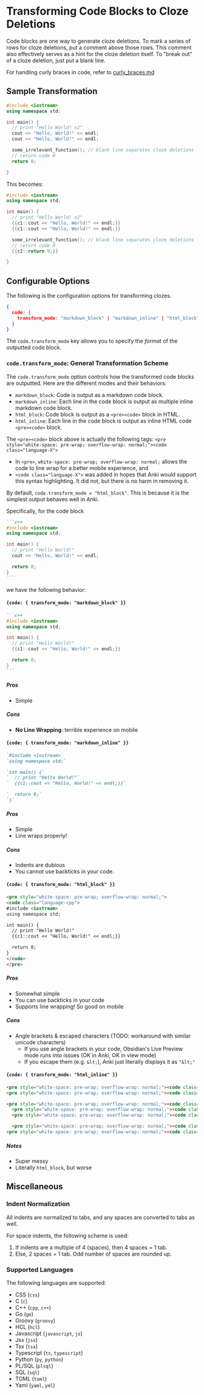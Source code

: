 # Transforming Code Blocks to Cloze Deletions

Code blocks are one way to generate cloze deletions. To mark a series of rows for cloze deletions, put a comment above those rows. This comment also effectively serves as a hint for the cloze deletion itself. To "break out" of a cloze deletion, just put a blank line.

For handling curly braces in code, refer to [curly_braces.md](./curly_braces.md)

## Sample Transformation

```c++
#include <iostream>
using namespace std;

int main() {
  // print "Hello World! x2"
  cout << "Hello, World!" << endl;
  cout << "Hello, World!" << endl;

  some_irrelevant_function(); // blank line separates cloze deletions
  // return code 0
  return 0;

}
```

This becomes:

```c++
#include <iostream>
using namespace std;

int main() {
  // print "Hello World! x2"
  {{c1::cout << "Hello, World!" << endl;}}
  {{c1::cout << "Hello, World!" << endl;}}

  some_irrelevant_function(); // blank line separates cloze deletions
  // return code 0
  {{c2::return 0;}}

}
```

## Configurable Options

The following is the configuration options for transforming clozes.

```json
{
  code: {
    transform_mode: "markdown_block" | "markdown_inline" | "html_block" | "html_inline" ;
  }
}
```

The `code.transform_mode` key allows you to specify the _format_ of the outputted code block.

### `code.transform_mode`: General Transformation Scheme

The `code.transform_mode` option controls how the transformed code blocks are outputted. Here are the different modes and their behaviors:

- `markdown_block`: Code is output as a markdown code block.
- `markdown_inline`: Each line in the code block is output as multiple inline markdown code block.
- `html_block`: Code block is output as a `<pre><code>` block in HTML.
- `html_inline`: Each line in the code block is output as inline HTML code `<pre><code>` block.

The `<pre><code>` block above is actually the following tags: `<pre style="white-space: pre-wrap; overflow-wrap: normal;"><code class="language-X">`

- In `<pre>`, `white-space: pre-wrap; overflow-wrap: normal;` allows the code to line wrap for a better mobile experience, and
- `<code class="language-X">` was added in hopes that Anki would support this syntax highlighting. It did not, but there is no harm in removing it.

By default, `code.transform_mode = "html_block"`. This is because it is the simplest output behaves well in Anki.

Specifically, for the code block

````markdown
```c++
#include <iostream>
using namespace std;

int main() {
  // print "Hello World!"
  cout << "Hello, World!" << endl;

  return 0;
}
```
````

we have the following behavior:

#### `{code: { transform_mode: "markdown_block" }}`

````markdown
```c++
#include <iostream>
using namespace std;

int main() {
  // print "Hello World!"
  {{c1::cout << "Hello, World!" << endl;}}

  return 0;
}
```
````

##### Pros

- Simple

##### Cons

- **No Line Wrapping**: terrible experience on mobile

#### `{code: { transform_mode: "markdown_inline" }}`

```markdown
`#include <iostream>`
`using namespace std;`

`int main() {`
`  // print "Hello World!"`
`  {{c1::cout << "Hello, World!" << endl;}}`

`  return 0;`
`}`
```

##### Pros

- Simple
- Line wraps properly!

##### Cons

- Indents are dubious
- You cannot use backticks in your code.

#### `{code: { transform_mode: "html_block" }}`

```markdown
<pre style="white-space: pre-wrap; overflow-wrap: normal;">
<code class="language-cpp">
#include <iostream>
using namespace std;

int main() {
  // print "Hello World!"
  {{c1::cout << "Hello, World!" << endl;}}

  return 0;
}
</code>
</pre>
```

##### Pros

- Somewhat simple
- You can use backticks in your code
- Supports line wrapping! So good on mobile

##### Cons

- Angle brackets & escaped characters (TODO: workaround with similar unicode characters)
  - If you use angle brackets in your code, Obsidian's Live Preview mode runs into issues (OK in Anki, OK in view mode)
  - If you escape them (e.g. `&lt;`), Anki just literally displays it as `"&lt;"`

#### `{code: { transform_mode: "html_inline" }}`

```markdown
<pre style="white-space: pre-wrap; overflow-wrap: normal;"><code class="language-cpp">#include <iostream></code></pre>
<pre style="white-space: pre-wrap; overflow-wrap: normal;"><code class="language-cpp">using namespace std;</code></pre>

<pre style="white-space: pre-wrap; overflow-wrap: normal;"><code class="language-cpp">int main() {</code></pre>
  <pre style="white-space: pre-wrap; overflow-wrap: normal;"><code class="language-cpp">// print "Hello World!"</code></pre>
  <pre style="white-space: pre-wrap; overflow-wrap: normal;"><code class="language-cpp">{{c1::cout << "Hello, World!" << endl;}}</code></pre>

  <pre style="white-space: pre-wrap; overflow-wrap: normal;"><code class="language-cpp">return 0;</code></pre>
<pre style="white-space: pre-wrap; overflow-wrap: normal;"><code class="language-cpp">}</code></pre>
```

##### Notes

- Super messy
- Literally `html_block`, but worse

## Miscellaneous

### Indent Normalization

All indents are normalized to tabs, and any spaces are converted to tabs as well.

For space indents, the following scheme is used:

1. If indents are a multiple of 4 (spaces), then 4 spaces = 1 tab.
2. Else, 2 spaces = 1 tab. Odd number of spaces are rounded up.

### Supported Languages

The following languages are supported:

- CSS (`css`)
- C (`c`)
- C++ (`cpp`, `c++`)
- Go (`go`)
- Groovy (`groovy`)
- HCL (`hcl`)
- Javascript (`javascript`, `js`)
- Jsx (`jsx`)
- Tsx (`tsx`)
- Typescript (`ts`, `typescript`)
- Python (`py`, `python`)
- PL/SQL (`plsql`)
- SQL (`sql`)
- TOML (`toml`)
- Yaml (`yaml`, `yml`)

